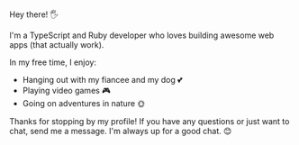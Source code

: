 Hey there! 🖐️

I'm a TypeScript and Ruby developer who loves building awesome web apps (that actually work).

In my free time, I enjoy:
- Hanging out with my fiancee and my dog 💕
- Playing video games 🎮
- Going on adventures in nature 🌞

Thanks for stopping by my profile! If you have any questions or just want to chat, send me a message. I'm always up for a good chat. 😊
